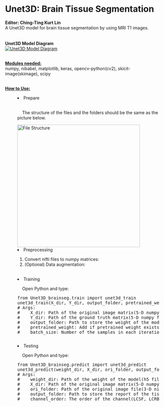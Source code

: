 # Unet3D: Brain Tissue Segmentation
<strong>Editor: Ching-Ting Kurt Lin</strong>
<br>A Unet3D model for brain tissue segmentation by using MRI T1 images.<br><br>
<br><strong>Unet3D Model Diagram</strong><br>
<a href="https://imgur.com/juLtdhU"><img src="https://i.imgur.com/juLtdhU.png" title="Unet3D Model Diagram" /></a>

<br><strong><u>Modules needed:</u></strong><br>
numpy, nibabel, matplotlib, keras, opencv-python(cv2), skicit-image(skimage), scipy

<br><strong><u>How to Use:</u></strong><br>
<menu><li>Prepare</li><br>
<p>&nbsp;&nbsp;&nbsp;&nbsp;The structure of the files and the folders should be the same as the picture below.</p>
<a href="https://imgur.com/DGH0y10"><img src="https://i.imgur.com/DGH0y10.png" title="File Structure" width="400" /></a>

<li>Preprocessing</li>
  <ol><li>Convert nifti files to numpy matrices:</li>
  <li>(Optional) Data augmentation:</li></ol><br>
<li>Training</li>
<p>&nbsp;&nbsp;&nbsp;&nbsp;Open Python and type:
<pre>from Unet3D_brainseg.train import unet3d_train
unet3d_train(X_dir, Y_dir, output_folder, pretrained_weights, batch_size)
&#35; Args:
&#35;    X_dir: Path of the original image matrix(5-D numpy file).
&#35;    Y_dir: Path of the ground truth matrix(5-D numpy file).
&#35;    output_folder: Path to store the weight of the model and line charts of dice_coef, loss and IoU.
&#35;    pretrained_weight: Add if pretrained weight exists. Default is None.
&#35;    batch_size: Number of the samples in each iteration. Default is 1.</p></pre>
  
<li>Testing</li>
<p>&nbsp;&nbsp;&nbsp;&nbsp;Open Python and type:
<pre>from Unet3D_brainseg.predict import unet3d_predict
unet3d_predict(weight_dir, X_dir, ori_folder, output_folder, channel_order)
&#35; Args:
&#35;    weight_dir: Path of the weight of the model(h5 file).
&#35;    X_dir: Path of the original image matrix(5-D numpy file).
&#35;    ori_folder: Path of the original image file(3-D nifti). This path should be same as ori_folder in nii2npy function.
&#35;    output_folder: Path to store the report of the tissue segmentation.
&#35;    channel_order: The order of the channel(LCSF, LCRB, LGM, LWM, RCSF, RCRB, RGM, RWM). Default is [1,2,3,4,5,6,7,8].</p></pre></menu>
